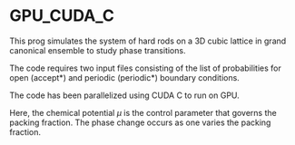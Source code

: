 # GPU_CUDA_C

This prog simulates the system of hard rods on a 3D cubic lattice in grand canonical ensemble to study phase transitions. 

The code requires two input files consisting of the list of probabilities for open (accept*) and periodic (periodic*) boundary conditions.

The code has been parallelized using CUDA C to run on GPU. 

Here, the chemical potential $\mu$ is the control parameter that governs the packing fraction. The phase change occurs as one varies the packing fraction. 
